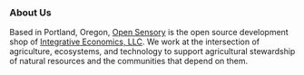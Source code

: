 ### About Us

Based in Portland, Oregon, [Open Sensory](https://opensensory.net) is the open source development shop of [Integrative Economics, LLC](http://integrativeecon.com). We work at the intersection of agriculture, ecosystems, and technology to support agricultural stewardship of natural resources and the communities that depend on them.
